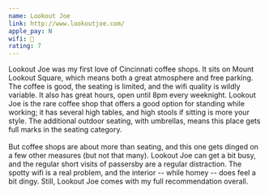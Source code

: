 ```yaml
---
name: Lookout Joe
link: http://www.lookoutjoe.com/
apple_pay: N
wifi: 🙁
rating: 7
---
```


Lookout Joe was my first love of Cincinnati coffee shops.
It sits on Mount Lookout Square, which means both a great atmosphere and free parking.
The coffee is good, the seating is limited, and the wifi quality is wildly variable.
It also has great hours, open until 8pm every weeknight.
Lookout Joe is the rare coffee shop that offers a good option for standing while working; it has several high tables, and high stools if sitting is more your style.
The additional outdoor seating, with umbrellas, means this place gets full marks in the seating category.
<br><br>
But coffee shops are about more than seating, and this one gets dinged on a few other measures (but not that many).
Lookout Joe can get a bit busy, and the regular short visits of passersby are a regular distraction.
The spotty wifi is a real problem, and the interior -- while homey -- does feel a bit dingy.
Still, Lookout Joe comes with my full recommendation overall.
